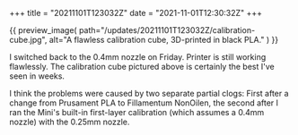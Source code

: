 +++
title = "20211101T123032Z"
date  = "2021-11-01T12:30:32Z"
+++

{{
    preview_image(
        path="/updates/20211101T123032Z/calibration-cube.jpg",
        alt="A flawless calibration cube, 3D-printed in black PLA."
    )
}}

I switched back to the 0.4mm nozzle on Friday. Printer is still working flawlessly. The calibration cube pictured above is certainly the best I've seen in weeks.

I think the problems were caused by two separate partial clogs: First after a change from Prusament PLA to Fillamentum NonOilen, the second after I ran the Mini's built-in first-layer calibration (which assumes a 0.4mm nozzle) with the 0.25mm nozzle.
